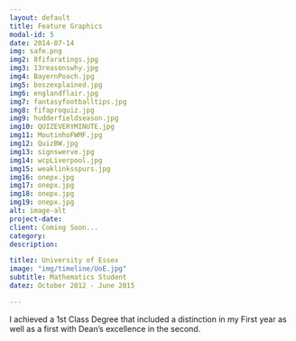 ```yaml
---
layout: default
title: Feature Graphics
modal-id: 5
date: 2014-07-14
img: safe.png
img2: 8fifaratings.jpg
img3: 13reasonswhy.jpg
img4: BayernPoach.jpg
img5: boszexplained.jpg
img6: englandflair.jpg
img7: fantasyfootballtips.jpg
img8: fifaproquiz.jpg
img9: hudderfieldseason.jpg
img10: QUIZEVERYMINUTE.jpg
img11: MoutinhoFWMF.jpg
img12: QuizBW.jpg
img13: signswerve.jpg
img14: wcpLiverpool.jpg
img15: weaklinksspurs.jpg
img16: onepx.jpg
img17: onepx.jpg
img18: onepx.jpg
img19: onepx.jpg
alt: image-alt
project-date:
client: Coming Soon...
category:
description:

titlez: University of Essex
image: "img/timeline/UoE.jpg"
subtitle: Mathematics Student
datez: October 2012 - June 2015

---
```

I achieved a 1st Class Degree that included a distinction in my First year as well as a first with
Dean’s excellence in the second.
